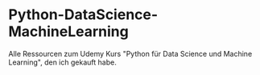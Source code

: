# Python-DataScience-MachineLearning
Alle Ressourcen zum Udemy Kurs "Python für Data Science und Machine Learning", den ich gekauft habe.
